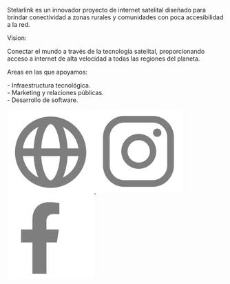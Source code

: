 <!-- TITULO MARCA -->
<span class="font-bold text-start text-xl"> Stelarlink</span><span class="font-light text-start text-xl"> es un innovador proyecto de internet satelital diseñado para brindar conectividad a zonas rurales y comunidades con poca accesibilidad a la red.</span> 

<!-- VISION -->
<span class="font-semibold text-start text-xl"> Vision:</span>

<span class="font-light text-start text-xl"> Conectar el mundo a través de la tecnología satelital, proporcionando acceso a internet de alta velocidad a todas las regiones del planeta.</span> 
<!-- AREAS DE TRABAJO -->
<span class="font-semibold text-start text-xl"> Areas en las que apoyamos:</span>

<span class="font-light text-start text-xl"> - Infraestructura tecnológica. <br>- Marketing y relaciones públicas. <br>- Desarrollo de software.
</span>
<div class="flex justify-items-center w-5/12 py-5 gap-2">
<a href=""><img src="/src/assets/images/iconos-links/icon-web.png" alt="" class="w-14 h-14">
</a>
<a href=""><img src="/src/assets/images/iconos-links/icon-ig.png" alt="" class="w-14 h-14">
</a>
<a href=""><img src="/src/assets/images/iconos-links/icon-fb.png" alt="" class="w-14 h-14">
</a>
</div>
